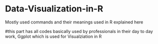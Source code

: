 # Data-Visualization-in-R

Mostly used commands and their meanings used in R explained here

#this part has all codes basically used by professionals in their day to day work, Ggplot which is used for Visualziation in R
